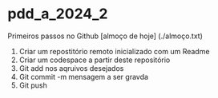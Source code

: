 # pdd_a_2024_2
Primeiros passos no Github 
[almoço de hoje] (./almoço.txt)
1. Criar um repostitório remoto inicializado com um Readme
2. Criar um codespace a partir deste repositório
3. Git add nos aqruivos desejados 
4. Git commit -m mensagem a ser gravda
5. Git push
